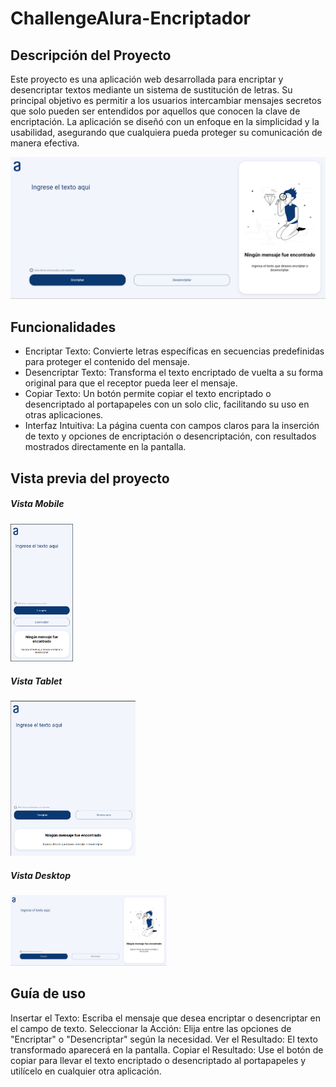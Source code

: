 # ChallengeAlura-Encriptador

## Descripción del Proyecto
Este proyecto es una aplicación web desarrollada para encriptar y desencriptar textos mediante un sistema de sustitución de letras. Su principal objetivo es permitir a los usuarios intercambiar mensajes secretos que solo pueden ser entendidos por aquellos que conocen la clave de encriptación. La aplicación se diseñó con un enfoque en la simplicidad y la usabilidad, asegurando que cualquiera pueda proteger su comunicación de manera efectiva.

<kbd>
  <img src = "./src/assets/image.png" />
</kbd>


 ## Funcionalidades
- Encriptar Texto: Convierte letras específicas en secuencias predefinidas para proteger el contenido del mensaje.
- Desencriptar Texto: Transforma el texto encriptado de vuelta a su forma original para que el receptor pueda leer el mensaje.
- Copiar Texto: Un botón permite copiar el texto encriptado o desencriptado al portapapeles con un solo clic, facilitando su uso en otras aplicaciones.
- Interfaz Intuitiva: La página cuenta con campos claros para la inserción de texto y opciones de encriptación o desencriptación, con resultados mostrados directamente en la pantalla.

## Vista previa del proyecto

##### Vista Mobile
<img src = "./src/assets/vistaMobile.png" width="100" />

##### Vista Tablet
<img src = "./src/assets/vistaTablet.png" width="200" />

##### Vista Desktop
<img src = "./src/assets/image.png" width="250" />

## Guía de uso
Insertar el Texto: Escriba el mensaje que desea encriptar o desencriptar en el campo de texto.
Seleccionar la Acción: Elija entre las opciones de "Encriptar" o "Desencriptar" según la necesidad.
Ver el Resultado: El texto transformado aparecerá en la pantalla.
Copiar el Resultado: Use el botón de copiar para llevar el texto encriptado o desencriptado al portapapeles y utilícelo en cualquier otra aplicación.
